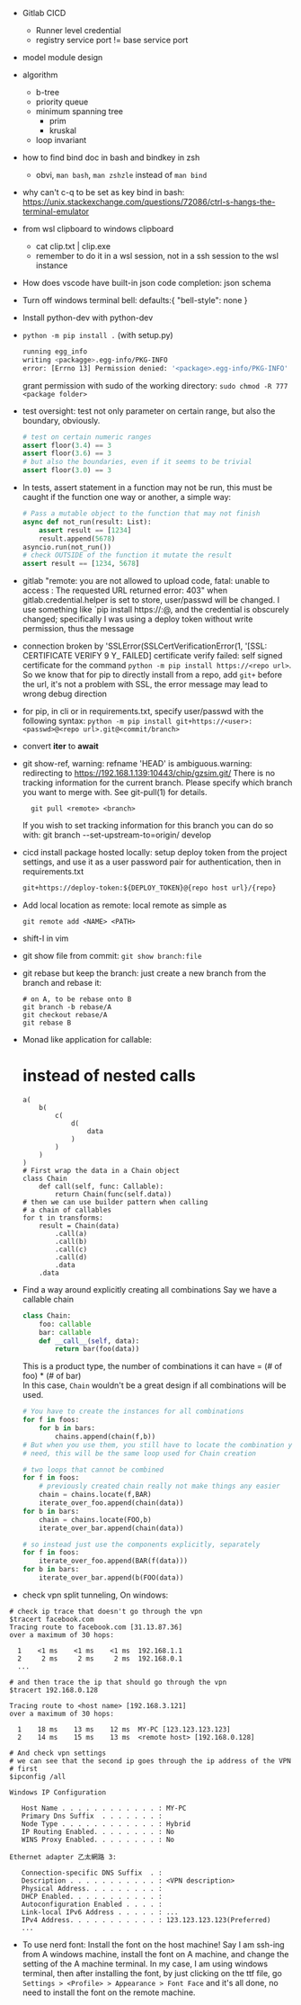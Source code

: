 - Gitlab CICD

  - Runner level credential
  - registry service port != base service port

- model module design
- algorithm

  - b-tree
  - priority queue
  - minimum spanning tree
    - prim
    - kruskal
  - loop invariant

- how to find bind doc in bash and bindkey in zsh

  - obvi, `man bash`, `man zshzle` instead of `man bind`

- why can't c-q to be set as key bind in bash: https://unix.stackexchange.com/questions/72086/ctrl-s-hangs-the-terminal-emulator
- from wsl clipboard to windows clipboard

  - cat clip.txt | clip.exe
  - remember to do it in a wsl session, not in a ssh session to the wsl instance

- How does vscode have built-in json code completion: json schema
- Turn off windows terminal bell: defaults:{ "bell-style": none }

- Install python-dev with python<version>-dev
- `python -m pip install .` (with setup.py)

  ```sh
  running egg_info
  writing <packagge>.egg-info/PKG-INFO
  error: [Errno 13] Permission denied: '<package>.egg-info/PKG-INFO'
  ```

  grant permission with sudo of the working directory:
  `sudo chmod -R 777 <package folder>`

- test oversight: test not only parameter on certain range, but also
  the boundary, obviously.

  ```python
  # test on certain numeric ranges
  assert floor(3.4) == 3
  assert floor(3.6) == 3
  # but also the boundaries, even if it seems to be trivial
  assert floor(3.0) == 3
  ```

- In tests, assert statement in a function may not be run, this must be caught
  if the function one way or another, a simple way:

  ```python
  # Pass a mutable object to the function that may not finish
  async def not_run(result: List):
      assert result == [1234]
      result.append(5678)
  asyncio.run(not_run())
  # check OUTSIDE of the function it mutate the result
  assert result == [1234, 5678]
  ```

- gitlab "remote: you are not allowed to upload code, fatal: unable to access <url>: The requested URL returned error: 403"
  when gitlab.credential.helper is set to store, user/passwd will be changed. I
  use something like `pip install https://<user>:<passwd>@<url>, and the credential
  is obscurely changed; specifically I was using a deploy token without write
  permission, thus the message

- connection broken by 'SSLError(SSLCertVerificationError(1, '[SSL: CERTIFICATE VERIFY 9 Y_ FAILED] certificate verify failed: self signed certificate
  for the command `python -m pip install https://<repo url>`. So we know that for pip
  to directly install from a repo, add `git+` before the url, it's not a problem
  with SSL, the error message may lead to wrong debug direction

- for pip, in cli or in requirements.txt, specify user/passwd with the following
  syntax:
  `python -m pip install git+https://<user>:<passwd>@<repo url>.git@<commit/branch>`
- convert **iter** to **await**

- git show-ref,
  warning: refname 'HEAD' is ambiguous.warning: redirecting to https://192.168.1.139:10443/chip/gzsim.git/
  There is no tracking information for the current branch.
  Please specify which branch you want to merge with.
  See git-pull(1) for details.

        git pull <remote> <branch>

  If you wish to set tracking information for this branch you can do so with:
  git branch --set-upstream-to=origin/<branch> develop

- cicd install package hosted locally:
  setup deploy token from the project settings, and use it as a user password
  pair for authentication, then in requirements.txt

  ```txt
  git+https://deploy-token:${DEPLOY_TOKEN}@{repo host url}/{repo}
  ```

- Add local location as remote: local remote
  as simple as
  ```shell
  git remote add <NAME> <PATH>
  ```
- shift-I in vim
- git show file from commit: `git show branch:file`
- git rebase but keep the branch:
  just create a new branch from the branch and rebase it:
  ```
  # on A, to be rebase onto B
  git branch -b rebase/A
  git checkout rebase/A
  git rebase B
  ```
- Monad like application for callable:
  # instead of nested calls
  ```
  a(
      b(
          c(
              d(
                  data
              )
          )
      )
  )
  # First wrap the data in a Chain object
  class Chain
      def call(self, func: Callable):
          return Chain(func(self.data))
  # then we can use builder pattern when calling
  # a chain of callables
  for t in transforms:
      result = Chain(data)
          .call(a)
          .call(b)
          .call(c)
          .call(d)
          .data
      .data
  ```
- Find a way around explicitly creating all combinations
  Say we have a callable chain

  ```python
  class Chain:
      foo: callable
      bar: callable
      def __call__(self, data):
          return bar(foo(data))
  ```

  This is a product type, the number of combinations it can have
  = (# of foo) \* (# of bar)  
   In this case, `Chain` wouldn't be a great design if all combinations
  will be used.

  ```python
  # You have to create the instances for all combinations
  for f in foos:
      for b in bars:
          chains.append(chain(f,b))
  # But when you use them, you still have to locate the combination you
  # need, this will be the same loop used for Chain creation

  # two loops that cannot be combined
  for f in foos:
      # previously created chain really not make things any easier
      chain = chains.locate(f,BAR)
      iterate_over_foo.append(chain(data))
  for b in bars:
      chain = chains.locate(FOO,b)
      iterate_over_bar.append(chain(data))

  # so instead just use the components explicitly, separately
  for f in foos:
      iterate_over_foo.append(BAR(f(data)))
  for b in bars:
      iterate_over_bar.append(b(FOO(data))
  ```

- check vpn split tunneling,
  On windows:

```shell
# check ip trace that doesn't go through the vpn
$tracert facebook.com
Tracing route to facebook.com [31.13.87.36]
over a maximum of 30 hops:

  1    <1 ms    <1 ms    <1 ms  192.168.1.1
  2     2 ms     2 ms     2 ms  192.168.0.1
  ...

# and then trace the ip that should go through the vpn
$tracert 192.168.0.128

Tracing route to <host name> [192.168.3.121]
over a maximum of 30 hops:

  1    18 ms    13 ms    12 ms  MY-PC [123.123.123.123]
  2    14 ms    15 ms    13 ms  <remote host> [192.168.0.128]

# And check vpn settings
# we can see that the second ip goes through the ip address of the VPN
# first
$ipconfig /all

Windows IP Configuration

   Host Name . . . . . . . . . . . . : MY-PC
   Primary Dns Suffix  . . . . . . . :
   Node Type . . . . . . . . . . . . : Hybrid
   IP Routing Enabled. . . . . . . . : No
   WINS Proxy Enabled. . . . . . . . : No

Ethernet adapter 乙太網路 3:

   Connection-specific DNS Suffix  . :
   Description . . . . . . . . . . . : <VPN description>
   Physical Address. . . . . . . . . :
   DHCP Enabled. . . . . . . . . . . :
   Autoconfiguration Enabled . . . . :
   Link-local IPv6 Address . . . . . : ...
   IPv4 Address. . . . . . . . . . . : 123.123.123.123(Preferred)
   ...
```

- To use nerd font:
  Install the font on the host machine! Say I am ssh-ing from A windows machine,
  install the font on A machine, and change the setting of the A machine terminal.
  In my case, I am using windows terminal, then after installing the font,
  by just clicking on the ttf file, go `Settings > <Profile> > Appearance > Font Face`
  and it's all done, no need to install the font on the remote machine.
